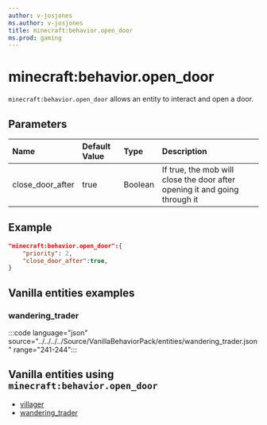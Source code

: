 ```yaml
---
author: v-josjones
ms.author: v-josjones
title: minecraft:behavior.open_door
ms.prod: gaming
---
```


# minecraft:behavior.open_door

`minecraft:behavior.open_door` allows an entity to interact and open a door.

## Parameters

|Name |Default Value  |Type  |Description  |
|:----------|:----------|:----------|:----------|
|close_door_after| true| Boolean| If true, the mob will close the door after opening it and going through it |

## Example

```json
"minecraft:behavior.open_door":{
    "priority": 2,
    "close_door_after":true,
}
```

## Vanilla entities examples

### wandering_trader

:::code language="json" source="../../../../Source/VanillaBehaviorPack/entities/wandering_trader.json" range="241-244":::

## Vanilla entities using `minecraft:behavior.open_door`

- [villager](../../../../Source/VanillaBehaviorPack_Snippets/entities/villager.md)
- [wandering_trader](../../../../Source/VanillaBehaviorPack_Snippets/entities/wandering_trader.md)

